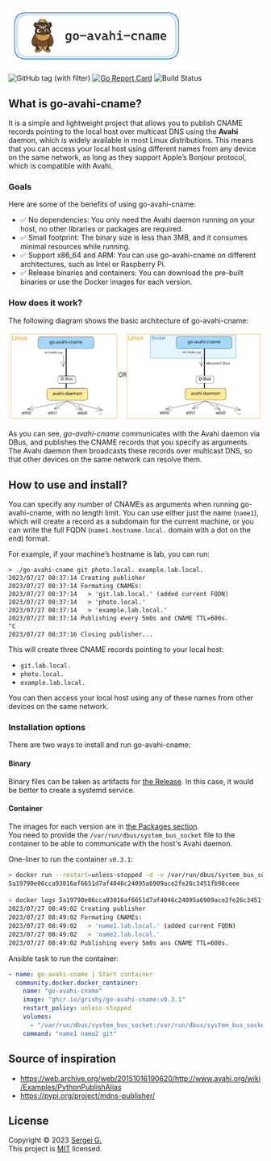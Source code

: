 <img src="./docs/logo_x3.png" width="350">

![GitHub tag (with filter)](https://img.shields.io/github/v/tag/grishy/go-avahi-cname)
[![Go Report Card](https://goreportcard.com/badge/github.com/grishy/go-avahi-cname)](https://goreportcard.com/report/github.com/grishy/go-avahi-cname)
![Build Status](https://github.com/grishy/go-avahi-cname/actions/workflows/release.yml/badge.svg)

## What is go-avahi-cname?

It is a simple and lightweight project that allows you to publish CNAME records pointing to the local host over multicast DNS using the **Avahi** daemon, which is widely available in most Linux distributions. This means that you can access your local host using different names from any device on the same network, as long as they support Apple’s Bonjour protocol, which is compatible with Avahi.

### Goals

Here are some of the benefits of using go-avahi-cname:

- ✅ No dependencies: You only need the Avahi daemon running on your host, no other libraries or packages are required.
- ✅ Small footprint: The binary size is less than 3MB, and it consumes minimal resources while running.
- ✅ Support x86_64 and ARM: You can use go-avahi-cname on different architectures, such as Intel or Raspberry Pi.
- ✅ Release binaries and containers: You can download the pre-built binaries or use the Docker images for each version.

### How does it work?

The following diagram shows the basic architecture of go-avahi-cname:

![Architecture](./docs/arch.excalidraw.svg)

As you can see, _go-avahi-cname_ communicates with the Avahi daemon via DBus, and publishes the CNAME records that you specify as arguments. The Avahi daemon then broadcasts these records over multicast DNS, so that other devices on the same network can resolve them.

## How to use and install?

You can specify any number of CNAMEs as arguments when running go-avahi-cname, with no length limit.
You can use either just the name (`name1`), which will create a record as a subdomain for the current machine, or you can write the full FQDN (`name1.hostname.local.` domain with a dot on the end) format.

For example, if your machine’s hostname is lab, you can run:

```plain
> ./go-avahi-cname git photo.local. example.lab.local.
2023/07/27 08:37:14 Creating publisher
2023/07/27 08:37:14 Formating CNAMEs:
2023/07/27 08:37:14   > 'git.lab.local.' (added current FQDN)
2023/07/27 08:37:14   > 'photo.local.'
2023/07/27 08:37:14   > 'example.lab.local.'
2023/07/27 08:37:14 Publishing every 5m0s and CNAME TTL=600s.
^C
2023/07/27 08:37:16 Closing publisher...
```

This will create three CNAME records pointing to your local host:

- `git.lab.local.`
- `photo.local.`
- `example.lab.local.`

You can then access your local host using any of these names from other devices on the same network.

### Installation options

There are two ways to install and run go-avahi-cname:

#### Binary

Binary files can be taken as artifacts for [the Release](https://github.com/grishy/go-avahi-cname/releases). In this case, it would be better to create a systemd service.

#### Container

The images for each version are in [the Packages section](https://github.com/grishy/go-avahi-cname/pkgs/container/go-avahi-cname).  
You need to provide the `/var/run/dbus/system_bus_socket` file to the container to be able to communicate with the host's Avahi daemon.

One-liner to run the container `v0.3.1`:

```bash
> docker run --restart=unless-stopped -d -v /var/run/dbus/system_bus_socket:/var/run/dbus/system_bus_socket ghcr.io/grishy/go-avahi-cname:v0.3.1 name1 name2.lab.local.
5a19790e06cca93016af6651d7af4046c24095a6909ace2fe26c3451fb98ceee

> docker logs 5a19790e06cca93016af6651d7af4046c24095a6909ace2fe26c3451fb98ceee
2023/07/27 08:49:02 Creating publisher
2023/07/27 08:49:02 Formating CNAMEs:
2023/07/27 08:49:02   > 'name1.lab.local.' (added current FQDN)
2023/07/27 08:49:02   > 'name2.lab.local.'
2023/07/27 08:49:02 Publishing every 5m0s ans CNAME TTL=600s.
```

Ansible task to run the container:

```yaml
- name: go-avahi-cname | Start container
  community.docker.docker_container:
    name: "go-avahi-cname"
    image: "ghcr.io/grishy/go-avahi-cname:v0.3.1"
    restart_policy: unless-stopped
    volumes:
      - "/var/run/dbus/system_bus_socket:/var/run/dbus/system_bus_socket" # access to avahi-daemon
    command: "name1 name2 git"
```

## Source of inspiration

- https://web.archive.org/web/20151016190620/http://www.avahi.org/wiki/Examples/PythonPublishAlias
- https://pypi.org/project/mdns-publisher/

## License

Copyright © 2023 [Sergei G.](https://github.com/grishy)  
This project is [MIT](./LICENSE) licensed.

